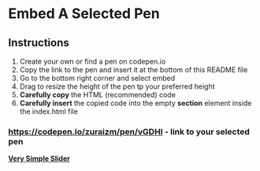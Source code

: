 # Embed A Selected Pen

## Instructions

1. Create your own or find a pen on codepen.io
2. Copy the link to the pen and insert it at the bottom of this README file
3. Go to the bottom right corner and select embed
4. Drag to resize the height of the pen tp your preferred height
5. **Carefully copy** the HTML (recommended) code
6. **Carefully insert** the copied code into the empty **section** element inside the index.html file

### https://codepen.io/zuraizm/pen/vGDHl - link to your selected pen

[**Very Simple Slider**](https://codepen.io/zuraizm/pen/vGDHl)
